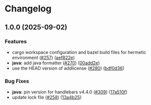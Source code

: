 # Changelog

## 1.0.0 (2025-09-02)


### Features

* cargo workspace configuration and bazel build files for hermetic environment ([#257](https://github.com/konz261/dotprompt/issues/257)) ([aef822e](https://github.com/konz261/dotprompt/commit/aef822ed484d256ba95a3544e132a9b33e0dc02d))
* **java:** add java formatter ([#270](https://github.com/konz261/dotprompt/issues/270)) ([00add2e](https://github.com/konz261/dotprompt/commit/00add2edf72babfbae3f391a84b521f142fc947d))
* use the HEAD version of addlicense ([#280](https://github.com/konz261/dotprompt/issues/280)) ([bdf0d36](https://github.com/konz261/dotprompt/commit/bdf0d36a430a363de4163f48394546cba884eaaf))


### Bug Fixes

* **java:** pin version for handlebars v4.4.0 ([#309](https://github.com/konz261/dotprompt/issues/309)) ([17a510f](https://github.com/konz261/dotprompt/commit/17a510ff51fdc49c8e696fa3798b55243830e558))
* update lock file ([#258](https://github.com/konz261/dotprompt/issues/258)) ([13a4b25](https://github.com/konz261/dotprompt/commit/13a4b2592a71aa0585af6ce6f42d92e0da9a8f3c))
